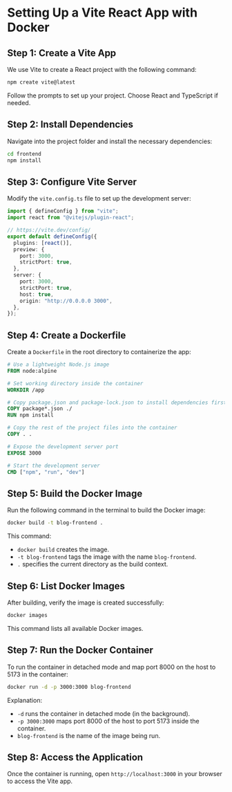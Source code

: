 # Setting Up a Vite React App with Docker

## Step 1: Create a Vite App

We use Vite to create a React project with the following command:

```sh
npm create vite@latest
```

Follow the prompts to set up your project. Choose React and TypeScript if needed.

## Step 2: Install Dependencies

Navigate into the project folder and install the necessary dependencies:

```sh
cd frontend
npm install
```

## Step 3: Configure Vite Server

Modify the `vite.config.ts` file to set up the development server:

```ts
import { defineConfig } from "vite";
import react from "@vitejs/plugin-react";

// https://vite.dev/config/
export default defineConfig({
  plugins: [react()],
  preview: {
    port: 3000,
    strictPort: true,
  },
  server: {
    port: 3000,
    strictPort: true,
    host: true,
    origin: "http://0.0.0.0 3000",
  },
});
```

## Step 4: Create a Dockerfile

Create a `Dockerfile` in the root directory to containerize the app:

```dockerfile
# Use a lightweight Node.js image
FROM node:alpine

# Set working directory inside the container
WORKDIR /app

# Copy package.json and package-lock.json to install dependencies first (for caching efficiency)
COPY package*.json ./
RUN npm install

# Copy the rest of the project files into the container
COPY . .

# Expose the development server port
EXPOSE 3000

# Start the development server
CMD ["npm", "run", "dev"]
```

## Step 5: Build the Docker Image

Run the following command in the terminal to build the Docker image:

```sh
docker build -t blog-frontend .
```

This command:

- `docker build` creates the image.
- `-t blog-frontend` tags the image with the name `blog-frontend`.
- `.` specifies the current directory as the build context.

## Step 6: List Docker Images

After building, verify the image is created successfully:

```sh
docker images
```

This command lists all available Docker images.

## Step 7: Run the Docker Container

To run the container in detached mode and map port 8000 on the host to 5173 in the container:

```sh
docker run -d -p 3000:3000 blog-frontend
```

Explanation:

- `-d` runs the container in detached mode (in the background).
- `-p 3000:3000` maps port 8000 of the host to port 5173 inside the container.
- `blog-frontend` is the name of the image being run.

## Step 8: Access the Application

Once the container is running, open `http://localhost:3000` in your browser to access the Vite app.
